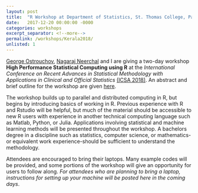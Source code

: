 ```yaml
---
layout: post
title:  "R Workshop at Department of Statistics, St. Thomas College, Pala, Kerala, India"
date:   2017-12-20 00:00:00 -0000
categories: workshops
excerpt_separator: <!--more-->
permalink: /workshops/Kerala2018/
unlisted: 1
---
```

<!--more-->

[George Ostrouchov](http://www.csm.ornl.gov/~ost/), [Nagaraj Neerchal](http://www.math.umbc.edu/people/neerchal.htm) and I are giving a two-day workshop **High Performance Statistical Computing using R** at the *International Conference on Recent Advances in Statistical Methodology with Applications in Clinical and Official Statistics* [(ICSA 2018)](https://icsa2018.wordpress.com/). An abstract and brief outline for the workshop are given [here](https://icsa2018.wordpress.com/workshop/).

The workshop builds up to parallel and distributed computing in R, but begins by introducing basics of working in R. Previous experience with R and Rstudio will be helpful, but much of the material should be accessible to new R users with experience in another technical computing language such as Matlab, Python, or Julia. Applications involving statistical and machine learning methods will be presented throughout the workshop. A bachelors degree in a discipline such as statistics, computer science, or mathematics-or equivalent work experience-should be sufficient to understand the methodology.

Attendees are encouraged to bring their laptops. Many example codes will be provided, and some portions of the workshop will give an opportunity for users to follow along. *For attendees who are planning to bring a laptop, instructions for setting up your machine will be posted here in the coming days*.

<!--
We will focus on Rcpp programming in RStudio, which provides a common
interface across all major platforms (Windows, Mac, and Linux), and helps to
automate some procedural tasks.

1. Install R (<http://www.r-project.org>). The current version as of this
writing is 3.4.1 "Single Candle".
2. Install RStudio Desktop (<http://www.rstudio.com>). The current version is
1.0.153.
3. Install the `Rcpp`, `RcppArmadillo`, and `RcppGSL` packages.
4. Some additional libraries may be needed to compile C++ programs on your
computer. These differ depending on your operating system. See
<http://support.rstudio.com/hc/en-us/articles/200486498-Package-Development-Prerequisites>.

This may be a good time to upgrade if you have older versions of R, RStudio, or
any of the listed packages.

To test your Rcpp environment, try the following in RStudio.

1. Select `File => New File => C++ File` from the main menu. This will create
a simple Rcpp program.
2. Save the program, say, as `example.cpp`.
3. Click the `Source` button, which is located in the upper-right corner of
the panel with the `example.cpp` source code. This should produce the output
``` R
> timesTwo(42)
[1] 84
```
-->
